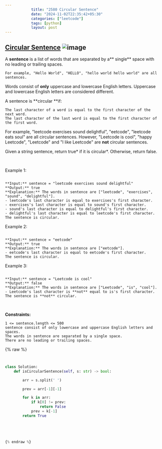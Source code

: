 ```yaml
---
            title: "2580 Circular Sentence"
            date: "2024-11-02T22:35:42+05:30"
            categories: ["leetcode"]
            tags: [python]
            layout: post
---
```

            
## [Circular Sentence](https://leetcode.com/problems/circular-sentence) ![image](https://img.shields.io/badge/Difficulty-Easy-brightgreen)

A **sentence** is a list of words that are separated by a** single** space with no leading or trailing spaces.

	For example, "Hello World", "HELLO", "hello world hello world" are all sentences.

Words consist of **only** uppercase and lowercase English letters. Uppercase and lowercase English letters are considered different.

A sentence is **circular **if:

	The last character of a word is equal to the first character of the next word.
	The last character of the last word is equal to the first character of the first word.

For example, "leetcode exercises sound delightful", "eetcode", "leetcode eats soul" are all circular sentences. However, "Leetcode is cool", "happy Leetcode", "Leetcode" and "I like Leetcode" are **not** circular sentences.

Given a string sentence, return true* if it is circular*. Otherwise, return false.

 

Example 1:

```

**Input:** sentence = "leetcode exercises sound delightful"
**Output:** true
**Explanation:** The words in sentence are ["leetcode", "exercises", "sound", "delightful"].
- leetcode's last character is equal to exercises's first character.
- exercises's last character is equal to sound's first character.
- sound's last character is equal to delightful's first character.
- delightful's last character is equal to leetcode's first character.
The sentence is circular.
```

Example 2:

```

**Input:** sentence = "eetcode"
**Output:** true
**Explanation:** The words in sentence are ["eetcode"].
- eetcode's last character is equal to eetcode's first character.
The sentence is circular.
```

Example 3:

```

**Input:** sentence = "Leetcode is cool"
**Output:** false
**Explanation:** The words in sentence are ["Leetcode", "is", "cool"].
- Leetcode's last character is **not** equal to is's first character.
The sentence is **not** circular.
```

 

**Constraints:**

	1 <= sentence.length <= 500
	sentence consist of only lowercase and uppercase English letters and spaces.
	The words in sentence are separated by a single space.
	There are no leading or trailing spaces.

{% raw %}


````python


class Solution:
    def isCircularSentence(self, s: str) -> bool:

        arr = s.split(' ')

        prev = arr[-1][-1]

        for k in arr:
            if k[0] != prev:
                return False
            prev = k[-1]
        return True


        


{% endraw %}
